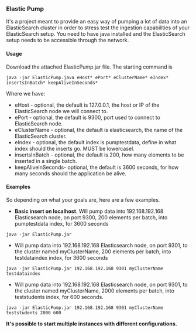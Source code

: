 ### Elastic Pump
It's a project meant to provide an easy way of pumping a lot of data into an ElasticSearch cluster in order to stress test the ingestion capabilities of your ElasticSearch setup.
You need to have java installed and the ElasticSearch setup needs to be accessible through the network.

#### Usage
Download the attached ElasticPump.jar file. The starting command is
```
java -jar ElasticPump.java eHost* ePort* eClusterName* eIndex* insertsInBatch* keepAliveInSeconds*
```
Where we have:  
* eHost - optional, the default is 127.0.0.1, the host or IP of the ElasticSearch node we will connect to.  
* ePort - optional, the default is 9300, port used to connect to ElasticSearch node.  
* eClusterName - optional, the default is elasticsearch, the name of the ElasticSearch cluster.  
* eIndex - optional, the default index is pumptestdata, define in what index should the inserts go. MUST be lowercasel.  
* insertsInBatch - optional, the default is 200, how many elements to be inserted in a single batch.  
* keepAliveInSeconds- optional, the default is 3600 seconds, for how many seconds should the application be alive.  

#### Examples
So depending on what your goals are, here are a few examples.
- **Basic insert on localhost**. Will pump data into 192.168.192.168 Elasticsearch node, on port 9300, 200 elements per batch, into pumptestdata index, for 3600 seconds
```
java -jar ElasticPump.jar
```
- Will pump data into 192.168.192.168 Elasticsearch node, on port 9301, to the cluster named myClusterName, 200 elements per batch, into testdataindex index, for 3600 seconds
```
java -jar ElasticPump.jar 192.168.192.168 9301 myClusterName testdataindex
```
- Will pump data into 192.168.192.168 Elasticsearch node, on port 9301, to the cluster named myClusterName, 2000 elements per batch, into teststudents index, for 600 seconds.
```
java -jar ElasticPump.jar 192.168.192.168 9301 myClusterName teststudents 2000 600
```

**It's possible to start multiple instances with different configurations.**